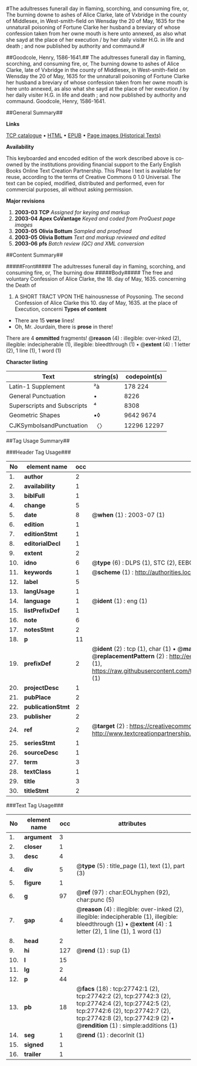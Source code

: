 #The adultresses funerall day in flaming, scorching, and          consuming fire, or, The burning downe to ashes of Alice Clarke, late of         Vxbridge in the county of Middlesex, in West-smith-field on Wensday the 20 of   May, 1635 for the unnaturall poisoning of Fortune Clarke her husband a  breviary of whose confession taken from her owne mouth is     here unto annexed, as also what she sayd at the place of her execution / by  her daily visiter H.G. in life and death ; and now published by authority and   commaund.#

##Goodcole, Henry, 1586-1641.##
The adultresses funerall day in flaming, scorching, and          consuming fire, or, The burning downe to ashes of Alice Clarke, late of         Vxbridge in the county of Middlesex, in West-smith-field on Wensday the 20 of   May, 1635 for the unnaturall poisoning of Fortune Clarke her husband a  breviary of whose confession taken from her owne mouth is     here unto annexed, as also what she sayd at the place of her execution / by  her daily visiter H.G. in life and death ; and now published by authority and   commaund.
Goodcole, Henry, 1586-1641.

##General Summary##

**Links**

[TCP catalogue](http://www.ota.ox.ac.uk/tcp/)  • 
[HTML](http://tei.it.ox.ac.uk/tcp/Texts-HTML/free/A01/A01868.html)  • 
[EPUB](http://tei.it.ox.ac.uk/tcp/Texts-EPUB/free/A01/A01868.epub) • 
[Page images (Historical Texts)](https://data.historicaltexts.jisc.ac.uk/view?pubId=eebo-24507671e&pageId=eebo-24507671e-27742-1)

**Availability**

This keyboarded and encoded edition of the
	       work described above is co-owned by the institutions
	       providing financial support to the Early English Books
	       Online Text Creation Partnership. This Phase I text is
	       available for reuse, according to the terms of Creative
	       Commons 0 1.0 Universal. The text can be copied,
	       modified, distributed and performed, even for
	       commercial purposes, all without asking permission.

**Major revisions**

1. __2003-03__ __TCP__ *Assigned for keying and markup*
1. __2003-04__ __Apex CoVantage__ *Keyed and coded from ProQuest page images*
1. __2003-05__ __Olivia Bottum__ *Sampled and proofread*
1. __2003-05__ __Olivia Bottum__ *Text and markup reviewed and edited*
1. __2003-06__ __pfs__ *Batch review (QC) and XML conversion*

##Content Summary##

#####Front#####
The adultresses funerall day in flaming, scorching, and          consuming fire, or, The burning dow
#####Body#####
The free and voluntary Confession of Alice Clarke, the 18. day of May, 1635. concerning the Death of
1. A SHORT TRACT VPON THE hainousnesse of Poysoning.
The second Confession of Alice Clarke this 10. day of May, 1635. at the place of Execution, concerni
**Types of content**

  * There are 15 **verse** lines!
  * Oh, Mr. Jourdain, there is **prose** in there!

There are 4 **ommitted** fragments! 
 @__reason__ (4) : illegible: over-inked (2), illegible: indecipherable (1), illegible: bleedthrough (1)  •  @__extent__ (4) : 1 letter (2), 1 line (1), 1 word (1)

**Character listing**


|Text|string(s)|codepoint(s)|
|---|---|---|
|Latin-1 Supplement|²à|178 224|
|General Punctuation|•|8226|
|Superscripts             and Subscripts|⁴|8308|
|Geometric Shapes|▪◊|9642 9674|
|CJKSymbolsandPunctuation|〈〉|12296 12297|

##Tag Usage Summary##

###Header Tag Usage###

|No|element name|occ|attributes|
|---|---|---|---|
|1.|__author__|2||
|2.|__availability__|1||
|3.|__biblFull__|1||
|4.|__change__|5||
|5.|__date__|8| @__when__ (1) : 2003-07 (1)|
|6.|__edition__|1||
|7.|__editionStmt__|1||
|8.|__editorialDecl__|1||
|9.|__extent__|2||
|10.|__idno__|6| @__type__ (6) : DLPS (1), STC (2), EEBO-CITATION (1), OCLC (1), VID (1)|
|11.|__keywords__|1| @__scheme__ (1) : http://authorities.loc.gov/ (1)|
|12.|__label__|5||
|13.|__langUsage__|1||
|14.|__language__|1| @__ident__ (1) : eng (1)|
|15.|__listPrefixDef__|1||
|16.|__note__|6||
|17.|__notesStmt__|2||
|18.|__p__|11||
|19.|__prefixDef__|2| @__ident__ (2) : tcp (1), char (1)  •  @__matchPattern__ (2) : ([0-9\-]+):([0-9IVX]+) (1), (.+) (1)  •  @__replacementPattern__ (2) : http://eebo.chadwyck.com/downloadtiff?vid=$1&page=$2 (1), https://raw.githubusercontent.com/textcreationpartnership/Texts/master/tcpchars.xml#$1 (1)|
|20.|__projectDesc__|1||
|21.|__pubPlace__|2||
|22.|__publicationStmt__|2||
|23.|__publisher__|2||
|24.|__ref__|2| @__target__ (2) : https://creativecommons.org/publicdomain/zero/1.0/ (1), http://www.textcreationpartnership.org/docs/. (1)|
|25.|__seriesStmt__|1||
|26.|__sourceDesc__|1||
|27.|__term__|3||
|28.|__textClass__|1||
|29.|__title__|3||
|30.|__titleStmt__|2||


###Text Tag Usage###

|No|element name|occ|attributes|
|---|---|---|---|
|1.|__argument__|3||
|2.|__closer__|1||
|3.|__desc__|4||
|4.|__div__|5| @__type__ (5) : title_page (1), text (1), part (3)|
|5.|__figure__|1||
|6.|__g__|97| @__ref__ (97) : char:EOLhyphen (92), char:punc (5)|
|7.|__gap__|4| @__reason__ (4) : illegible: over-inked (2), illegible: indecipherable (1), illegible: bleedthrough (1)  •  @__extent__ (4) : 1 letter (2), 1 line (1), 1 word (1)|
|8.|__head__|2||
|9.|__hi__|127| @__rend__ (1) : sup (1)|
|10.|__l__|15||
|11.|__lg__|2||
|12.|__p__|44||
|13.|__pb__|18| @__facs__ (18) : tcp:27742:1 (2), tcp:27742:2 (2), tcp:27742:3 (2), tcp:27742:4 (2), tcp:27742:5 (2), tcp:27742:6 (2), tcp:27742:7 (2), tcp:27742:8 (2), tcp:27742:9 (2)  •  @__rendition__ (1) : simple:additions (1)|
|14.|__seg__|1| @__rend__ (1) : decorInit (1)|
|15.|__signed__|1||
|16.|__trailer__|1||
